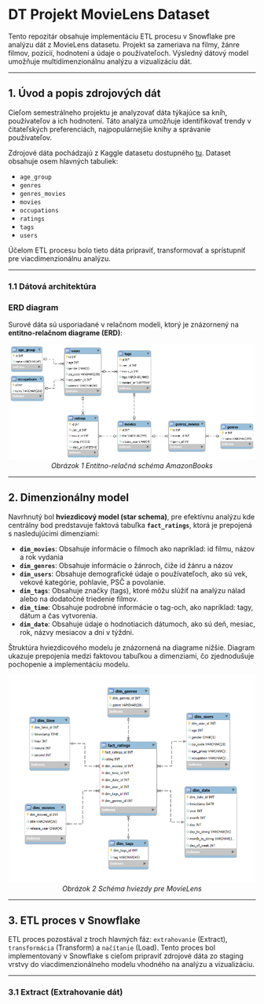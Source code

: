 # **DT Projekt MovieLens Dataset**
Tento repozitár obsahuje implementáciu ETL procesu v Snowflake pre analýzu dát z MovieLens datasetu. Projekt sa zameriava na filmy, žánre filmov, pozícií, hodnotení a údaje o používateľoch. Výsledný dátový model umožňuje multidimenzionálnu analýzu a vizualizáciu dát.

---
## **1. Úvod a popis zdrojových dát**
Cieľom semestrálneho projektu je analyzovať dáta týkajúce sa kníh, používateľov a ich hodnotení. Táto analýza umožňuje identifikovať trendy v čitateľských preferenciách, najpopulárnejšie knihy a správanie používateľov.

Zdrojové dáta pochádzajú z Kaggle datasetu dostupného [tu](https://grouplens.org/datasets/movielens/). Dataset obsahuje osem hlavných tabuliek:
- `age_group`
- `genres`
- `genres_movies`
- `movies`
- `occupations`
- `ratings`
- `tags`
- `users`
  
Účelom ETL procesu bolo tieto dáta pripraviť, transformovať a sprístupniť pre viacdimenzionálnu analýzu.

---
### **1.1 Dátová architektúra**

### **ERD diagram**
Surové dáta sú usporiadané v relačnom modeli, ktorý je znázornený na **entitno-relačnom diagrame (ERD)**:

<p align="center">
  <img src="MovieLens_ERD.png" alt="ERD Schema">
  <br>
  <em>Obrázok 1 Entitno-relačná schéma AmazonBooks</em>
</p>

---
## **2. Dimenzionálny model**

Navrhnutý bol **hviezdicový model (star schema)**, pre efektívnu analýzu kde centrálny bod predstavuje faktová tabuľka **`fact_ratings`**, ktorá je prepojená s nasledujúcimi dimenziami:
- **`dim_movies`**: Obsahuje informácie o filmoch ako napríklad: id filmu, názov a rok vydania
- **`dim_genres`**: Obsahuje informácie o žánroch, čiže id žánru a názov
- **`dim_users`**: Obsahuje demografické údaje o používateľoch, ako sú vek, vekové kategórie, pohlavie, PSČ a povolanie.
- **`dim_tags`**: Obsahuje značky (tags), ktoré môžu slúžiť na analýzu nálad alebo na dodatočné triedenie filmov.
- **`dim_time`**: Obsahuje podrobné informácie o tag-och, ako napríklad: tagy, dátum a čas vytvorenia.
- **`dim_date`**: Obsahuje údaje o hodnotiacich dátumoch, ako sú deň, mesiac, rok, názvy mesiacov a dni v týždni.

Štruktúra hviezdicového modelu je znázornená na diagrame nižšie. Diagram ukazuje prepojenia medzi faktovou tabuľkou a dimenziami, čo zjednodušuje pochopenie a implementáciu modelu.

<p align="center">
  <img src="MovieLens_Star.png" alt="MovieLens Star Schema">
  <br>
  <em>Obrázok 2 Schéma hviezdy pre MovieLens</em>
</p>

---
## **3. ETL proces v Snowflake**
ETL proces pozostával z troch hlavných fáz: `extrahovanie` (Extract), `transformácia` (Transform) a `načítanie` (Load). Tento proces bol implementovaný v Snowflake s cieľom pripraviť zdrojové dáta zo staging vrstvy do viacdimenzionálneho modelu vhodného na analýzu a vizualizáciu.

---
### **3.1 Extract (Extrahovanie dát)**
